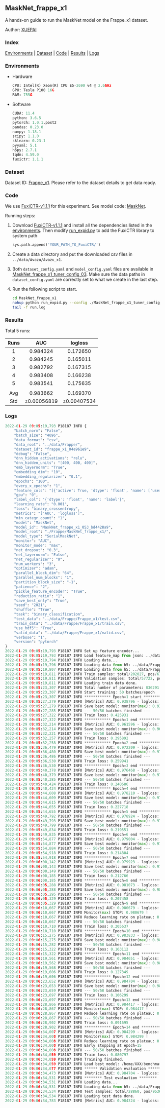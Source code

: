 ## MaskNet_frappe_x1

A hands-on guide to run the MaskNet model on the Frappe_x1 dataset.

Author: [XUEPAI](https://github.com/xue-pai)

### Index
[Environments](#Environments) | [Dataset](#Dataset) | [Code](#Code) | [Results](#Results) | [Logs](#Logs)

### Environments
+ Hardware

  ```python
  CPU: Intel(R) Xeon(R) CPU E5-2690 v4 @ 2.6GHz
  GPU: Tesla P100 16G
  RAM: 755G

  ```

+ Software

  ```python
  CUDA: 11.4
  python: 3.6.5
  pytorch: 1.0.1.post2
  pandas: 0.23.0
  numpy: 1.18.1
  scipy: 1.1.0
  sklearn: 0.23.1
  pyyaml: 5.1
  h5py: 2.7.1
  tqdm: 4.59.0
  fuxictr: 1.1.1
  ```

### Dataset
Dataset ID: [Frappe_x1](https://github.com/openbenchmark/BARS/blob/master/ctr_prediction/datasets/Frappe/README.md#Frappe_x1). Please refer to the dataset details to get data ready.

### Code

We use [FuxiCTR-v1.1.1](fuxictr_url) for this experiment. See model code: [MaskNet](https://github.com/xue-pai/FuxiCTR/blob/v1.1.1/fuxictr/pytorch/models/MaskNet.py).

Running steps:

1. Download [FuxiCTR-v1.1.1](fuxictr_url) and install all the dependencies listed in the [environments](#environments). Then modify [run_expid.py](./run_expid.py#L5) to add the FuxiCTR library to system path
    
    ```python
    sys.path.append('YOUR_PATH_TO_FuxiCTR/')
    ```

2. Create a data directory and put the downloaded csv files in `../data/Avazu/Avazu_x1`.

3. Both `dataset_config.yaml` and `model_config.yaml` files are available in [MaskNet_frappe_x1_tuner_config_03](./MaskNet_frappe_x1_tuner_config_03). Make sure the data paths in `dataset_config.yaml` are correctly set to what we create in the last step.

4. Run the following script to start.

    ```bash
    cd MaskNet_frappe_x1
    nohup python run_expid.py --config ./MaskNet_frappe_x1_tuner_config_03 --expid MaskNet_frappe_x1_053_bd4428a9 --gpu 0 > run.log &
    tail -f run.log
    ```

### Results

Total 5 runs:

| Runs | AUC | logloss  |
|:--------------------:|:--------------------:|:--------------------:|
| 1 | 0.984324 | 0.172650  |
| 2 | 0.984245 | 0.165011  |
| 3 | 0.982792 | 0.167315  |
| 4 | 0.983408 | 0.166238  |
| 5 | 0.983541 | 0.175635  |
| | | | 
| Avg | 0.983662 | 0.169370 |
| Std | &#177;0.00056819 | &#177;0.00407534 |


### Logs
```python
2022-01-29 09:05:19,793 P18187 INFO {
    "batch_norm": "False",
    "batch_size": "4096",
    "data_format": "csv",
    "data_root": "../data/Frappe/",
    "dataset_id": "frappe_x1_04e961e9",
    "debug": "False",
    "dnn_hidden_activations": "relu",
    "dnn_hidden_units": "[400, 400, 400]",
    "emb_layernorm": "True",
    "embedding_dim": "10",
    "embedding_regularizer": "0.1",
    "epochs": "100",
    "every_x_epochs": "1",
    "feature_cols": "[{'active': True, 'dtype': 'float', 'name': ['user', 'item', 'daytime', 'weekday', 'isweekend', 'homework', 'cost', 'weather', 'country', 'city'], 'type': 'categorical'}]",
    "gpu": "0",
    "label_col": "{'dtype': 'float', 'name': 'label'}",
    "learning_rate": "0.001",
    "loss": "binary_crossentropy",
    "metrics": "['AUC', 'logloss']",
    "min_categr_count": "1",
    "model": "MaskNet",
    "model_id": "MaskNet_frappe_x1_053_bd4428a9",
    "model_root": "./Frappe/MaskNet_frappe_x1/",
    "model_type": "SerialMaskNet",
    "monitor": "AUC",
    "monitor_mode": "max",
    "net_dropout": "0.3",
    "net_layernorm": "False",
    "net_regularizer": "0",
    "num_workers": "3",
    "optimizer": "adam",
    "parallel_block_dim": "64",
    "parallel_num_blocks": "1",
    "partition_block_size": "-1",
    "patience": "2",
    "pickle_feature_encoder": "True",
    "reduction_ratio": "1",
    "save_best_only": "True",
    "seed": "2021",
    "shuffle": "True",
    "task": "binary_classification",
    "test_data": "../data/Frappe/Frappe_x1/test.csv",
    "train_data": "../data/Frappe/Frappe_x1/train.csv",
    "use_hdf5": "True",
    "valid_data": "../data/Frappe/Frappe_x1/valid.csv",
    "verbose": "1",
    "version": "pytorch"
}
2022-01-29 09:05:19,793 P18187 INFO Set up feature encoder...
2022-01-29 09:05:19,793 P18187 INFO Load feature_map from json: ../data/Frappe/frappe_x1_04e961e9/feature_map.json
2022-01-29 09:05:19,794 P18187 INFO Loading data...
2022-01-29 09:05:19,796 P18187 INFO Loading data from h5: ../data/Frappe/frappe_x1_04e961e9/train.h5
2022-01-29 09:05:19,807 P18187 INFO Loading data from h5: ../data/Frappe/frappe_x1_04e961e9/valid.h5
2022-01-29 09:05:19,811 P18187 INFO Train samples: total/202027, pos/67604, neg/134423, ratio/33.46%, blocks/1
2022-01-29 09:05:19,811 P18187 INFO Validation samples: total/57722, pos/19063, neg/38659, ratio/33.03%, blocks/1
2022-01-29 09:05:19,811 P18187 INFO Loading train data done.
2022-01-29 09:05:23,307 P18187 INFO Total number of parameters: 836291.
2022-01-29 09:05:23,307 P18187 INFO Start training: 50 batches/epoch
2022-01-29 09:05:23,307 P18187 INFO ************ Epoch=1 start ************
2022-01-29 09:05:27,279 P18187 INFO [Metrics] AUC: 0.938796 - logloss: 0.284661
2022-01-29 09:05:27,279 P18187 INFO Save best model: monitor(max): 0.938796
2022-01-29 09:05:27,285 P18187 INFO --- 50/50 batches finished ---
2022-01-29 09:05:27,322 P18187 INFO Train loss: 0.425931
2022-01-29 09:05:27,322 P18187 INFO ************ Epoch=1 end ************
2022-01-29 09:05:32,214 P18187 INFO [Metrics] AUC: 0.961596 - logloss: 0.230285
2022-01-29 09:05:32,214 P18187 INFO Save best model: monitor(max): 0.961596
2022-01-29 09:05:32,221 P18187 INFO --- 50/50 batches finished ---
2022-01-29 09:05:32,257 P18187 INFO Train loss: 0.295892
2022-01-29 09:05:32,258 P18187 INFO ************ Epoch=2 end ************
2022-01-29 09:05:36,479 P18187 INFO [Metrics] AUC: 0.972209 - logloss: 0.194651
2022-01-29 09:05:36,480 P18187 INFO Save best model: monitor(max): 0.972209
2022-01-29 09:05:36,486 P18187 INFO --- 50/50 batches finished ---
2022-01-29 09:05:36,530 P18187 INFO Train loss: 0.259941
2022-01-29 09:05:36,530 P18187 INFO ************ Epoch=3 end ************
2022-01-29 09:05:40,378 P18187 INFO [Metrics] AUC: 0.976468 - logloss: 0.175908
2022-01-29 09:05:40,379 P18187 INFO Save best model: monitor(max): 0.976468
2022-01-29 09:05:40,385 P18187 INFO --- 50/50 batches finished ---
2022-01-29 09:05:40,424 P18187 INFO Train loss: 0.240686
2022-01-29 09:05:40,424 P18187 INFO ************ Epoch=4 end ************
2022-01-29 09:05:44,608 P18187 INFO [Metrics] AUC: 0.978210 - logloss: 0.168243
2022-01-29 09:05:44,609 P18187 INFO Save best model: monitor(max): 0.978210
2022-01-29 09:05:44,615 P18187 INFO --- 50/50 batches finished ---
2022-01-29 09:05:44,655 P18187 INFO Train loss: 0.227718
2022-01-29 09:05:44,655 P18187 INFO ************ Epoch=5 end ************
2022-01-29 09:05:49,792 P18187 INFO [Metrics] AUC: 0.978924 - logloss: 0.165224
2022-01-29 09:05:49,793 P18187 INFO Save best model: monitor(max): 0.978924
2022-01-29 09:05:49,799 P18187 INFO --- 50/50 batches finished ---
2022-01-29 09:05:49,834 P18187 INFO Train loss: 0.219551
2022-01-29 09:05:49,835 P18187 INFO ************ Epoch=6 end ************
2022-01-29 09:05:54,877 P18187 INFO [Metrics] AUC: 0.979004 - logloss: 0.166780
2022-01-29 09:05:54,877 P18187 INFO Save best model: monitor(max): 0.979004
2022-01-29 09:05:54,884 P18187 INFO --- 50/50 batches finished ---
2022-01-29 09:05:54,918 P18187 INFO Train loss: 0.214804
2022-01-29 09:05:54,918 P18187 INFO ************ Epoch=7 end ************
2022-01-29 09:06:00,142 P18187 INFO [Metrics] AUC: 0.979923 - logloss: 0.161069
2022-01-29 09:06:00,143 P18187 INFO Save best model: monitor(max): 0.979923
2022-01-29 09:06:00,149 P18187 INFO --- 50/50 batches finished ---
2022-01-29 09:06:00,185 P18187 INFO Train loss: 0.212766
2022-01-29 09:06:00,185 P18187 INFO ************ Epoch=8 end ************
2022-01-29 09:06:05,288 P18187 INFO [Metrics] AUC: 0.981073 - logloss: 0.157433
2022-01-29 09:06:05,288 P18187 INFO Save best model: monitor(max): 0.981073
2022-01-29 09:06:05,295 P18187 INFO --- 50/50 batches finished ---
2022-01-29 09:06:05,329 P18187 INFO Train loss: 0.207458
2022-01-29 09:06:05,329 P18187 INFO ************ Epoch=9 end ************
2022-01-29 09:06:10,667 P18187 INFO [Metrics] AUC: 0.980679 - logloss: 0.157450
2022-01-29 09:06:10,667 P18187 INFO Monitor(max) STOP: 0.980679 !
2022-01-29 09:06:10,667 P18187 INFO Reduce learning rate on plateau: 0.000100
2022-01-29 09:06:10,667 P18187 INFO --- 50/50 batches finished ---
2022-01-29 09:06:10,710 P18187 INFO Train loss: 0.205637
2022-01-29 09:06:10,710 P18187 INFO ************ Epoch=10 end ************
2022-01-29 09:06:15,275 P18187 INFO [Metrics] AUC: 0.983833 - logloss: 0.153822
2022-01-29 09:06:15,275 P18187 INFO Save best model: monitor(max): 0.983833
2022-01-29 09:06:15,282 P18187 INFO --- 50/50 batches finished ---
2022-01-29 09:06:15,322 P18187 INFO Train loss: 0.163112
2022-01-29 09:06:15,322 P18187 INFO ************ Epoch=11 end ************
2022-01-29 09:06:19,561 P18187 INFO [Metrics] AUC: 0.984651 - logloss: 0.157777
2022-01-29 09:06:19,562 P18187 INFO Save best model: monitor(max): 0.984651
2022-01-29 09:06:19,568 P18187 INFO --- 50/50 batches finished ---
2022-01-29 09:06:19,606 P18187 INFO Train loss: 0.127349
2022-01-29 09:06:19,606 P18187 INFO ************ Epoch=12 end ************
2022-01-29 09:06:23,652 P18187 INFO [Metrics] AUC: 0.984704 - logloss: 0.169387
2022-01-29 09:06:23,653 P18187 INFO Save best model: monitor(max): 0.984704
2022-01-29 09:06:23,659 P18187 INFO --- 50/50 batches finished ---
2022-01-29 09:06:23,697 P18187 INFO Train loss: 0.106299
2022-01-29 09:06:23,697 P18187 INFO ************ Epoch=13 end ************
2022-01-29 09:06:28,866 P18187 INFO [Metrics] AUC: 0.984417 - logloss: 0.181842
2022-01-29 09:06:28,867 P18187 INFO Monitor(max) STOP: 0.984417 !
2022-01-29 09:06:28,867 P18187 INFO Reduce learning rate on plateau: 0.000010
2022-01-29 09:06:28,867 P18187 INFO --- 50/50 batches finished ---
2022-01-29 09:06:28,902 P18187 INFO Train loss: 0.091695
2022-01-29 09:06:28,902 P18187 INFO ************ Epoch=14 end ************
2022-01-29 09:06:34,007 P18187 INFO [Metrics] AUC: 0.984299 - logloss: 0.191862
2022-01-29 09:06:34,008 P18187 INFO Monitor(max) STOP: 0.984299 !
2022-01-29 09:06:34,008 P18187 INFO Reduce learning rate on plateau: 0.000001
2022-01-29 09:06:34,008 P18187 INFO Early stopping at epoch=15
2022-01-29 09:06:34,008 P18187 INFO --- 50/50 batches finished ---
2022-01-29 09:06:34,059 P18187 INFO Train loss: 0.080797
2022-01-29 09:06:34,059 P18187 INFO Training finished.
2022-01-29 09:06:34,059 P18187 INFO Load best model: /home/XXX/benchmarks/Frappe/MaskNet_frappe_x1/frappe_x1_04e961e9/MaskNet_frappe_x1_053_bd4428a9.model
2022-01-29 09:06:34,077 P18187 INFO ****** Validation evaluation ******
2022-01-29 09:06:34,473 P18187 INFO [Metrics] AUC: 0.984704 - logloss: 0.169387
2022-01-29 09:06:34,531 P18187 INFO ******** Test evaluation ********
2022-01-29 09:06:34,531 P18187 INFO Loading data...
2022-01-29 09:06:34,531 P18187 INFO Loading data from h5: ../data/Frappe/frappe_x1_04e961e9/test.h5
2022-01-29 09:06:34,534 P18187 INFO Test samples: total/28860, pos/9536, neg/19324, ratio/33.04%, blocks/1
2022-01-29 09:06:34,534 P18187 INFO Loading test data done.
2022-01-29 09:06:34,783 P18187 INFO [Metrics] AUC: 0.984324 - logloss: 0.172650

```
